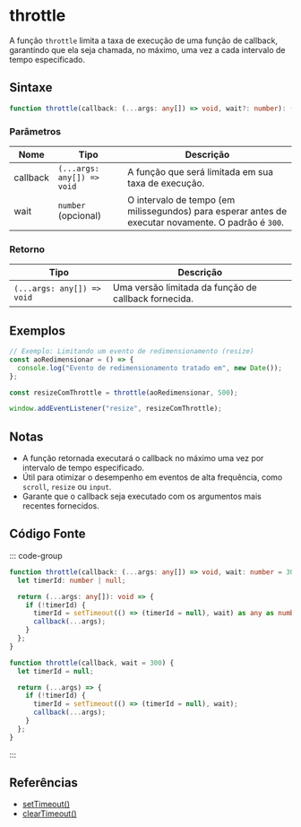 # throttle

A função `throttle` limita a taxa de execução de uma função de callback, garantindo que ela seja chamada, no máximo, uma vez a cada intervalo de tempo especificado.

## Sintaxe

```typescript
function throttle(callback: (...args: any[]) => void, wait?: number): (...args: any[]) => void
```

### Parâmetros

| Nome      | Tipo                        | Descrição                                                       |
|-----------|-----------------------------|-----------------------------------------------------------------|
| callback  | `(...args: any[]) => void`  | A função que será limitada em sua taxa de execução.             |
| wait      | `number` (opcional)         | O intervalo de tempo (em milissegundos) para esperar antes de executar novamente. O padrão é `300`. |

### Retorno

| Tipo                        | Descrição                                                   |
|-----------------------------|-----------------------------------------------------------|
| `(...args: any[]) => void`  | Uma versão limitada da função de callback fornecida.       |

## Exemplos

```typescript
// Exemplo: Limitando um evento de redimensionamento (resize)
const aoRedimensionar = () => {
  console.log("Evento de redimensionamento tratado em", new Date());
};

const resizeComThrottle = throttle(aoRedimensionar, 500);

window.addEventListener("resize", resizeComThrottle);
```

## Notas

- A função retornada executará o callback no máximo uma vez por intervalo de tempo especificado.
- Útil para otimizar o desempenho em eventos de alta frequência, como `scroll`, `resize` ou `input`.
- Garante que o callback seja executado com os argumentos mais recentes fornecidos.

## Código Fonte

::: code-group
```typescript
function throttle(callback: (...args: any[]) => void, wait: number = 300): (...args: any[]) => void {
  let timerId: number | null;

  return (...args: any[]): void => {
    if (!timerId) {
      timerId = setTimeout(() => (timerId = null), wait) as any as number;
      callback(...args);
    }
  };
}
```

```javascript
function throttle(callback, wait = 300) {
  let timerId = null;

  return (...args) => {
    if (!timerId) {
      timerId = setTimeout(() => (timerId = null), wait);
      callback(...args);
    }
  };
}
```
:::

## Referências

- [setTimeout()](https://developer.mozilla.org/pt-BR/docs/Web/API/setTimeout)
- [clearTimeout()](https://developer.mozilla.org/pt-BR/docs/Web/API/clearTimeout)